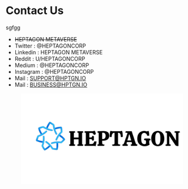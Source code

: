 # Contact Us

sgfgg

* ~~HEPTAGON METAVERSE~~&#x20;
* Twitter : @HEPTAGONCORP&#x20;
* Linkedin : HEPTAGON METAVERSE&#x20;
* Reddit : U/HEPTAGONCORP&#x20;
* Medium : @HEPTAGONCORP&#x20;
* Instagram : @HEPTAGONCORP&#x20;
* Mail : SUPPORT@HPTGN.IO&#x20;
* Mail : BUSINESS@HPTGN.IO



<figure><img src="../.gitbook/assets/HEPTAGONLOGOMAIN.png" alt=""><figcaption></figcaption></figure>
